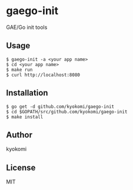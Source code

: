 gaego-init
===============

GAE/Go init tools

## Usage

```
$ gaego-init -a <your app name>
$ cd <your app name>
$ make run
$ curl http://localhost:8080
```

## Installation

```
$ go get -d github.com/kyokomi/gaego-init
$ cd $GOPATH/src/github.com/kyokomi/gaego-init
$ make install  
```

## Author

kyokomi

## License

MIT
